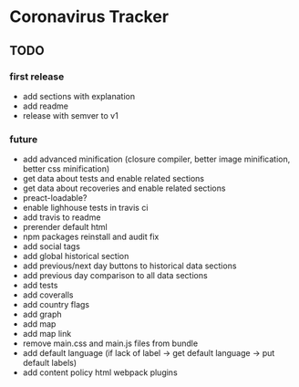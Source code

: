 # Coronavirus Tracker
## TODO
### first release
- add sections with explanation
- add readme
- release with semver to v1
### future
- add advanced minification (closure compiler, better image minification, better css minification)
- get data about tests and enable related sections
- get data about recoveries and enable related sections
- preact-loadable?
- enable lighhouse tests in travis ci
- add travis to readme
- prerender default html
- npm packages reinstall and audit fix
- add social tags
- add global historical section
- add previous/next day buttons to historical data sections
- add previous day comparison to all data sections
- add tests
- add coveralls
- add country flags
- add graph
- add map
- add map link
- remove main.css and main.js files from bundle
- add default language (if lack of label -> get default language -> put default labels)
- add content policy html webpack plugins